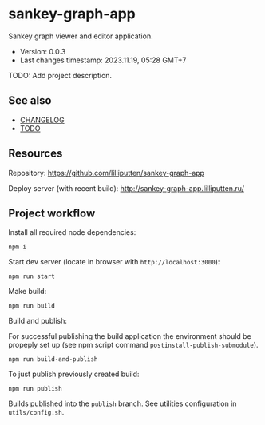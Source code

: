 <!--
@since 2023.11.12, 00:38
@changed 2023.11.12, 01:50
-->

# sankey-graph-app

Sankey graph viewer and editor application.

- Version: 0.0.3
- Last changes timestamp: 2023.11.19, 05:28 GMT+7

TODO: Add project description.

## See also

- [CHANGELOG](CHANGELOG.md)
- [TODO](TODO.md)

## Resources

Repository: https://github.com/lilliputten/sankey-graph-app

Deploy server (with recent build): http://sankey-graph-app.lilliputten.ru/

## Project workflow

Install all required node dependencies:

```
npm i
```

Start dev server (locate in browser with `http://localhost:3000`):

```
npm run start
```

Make build:

```
npm run build
```

Build and publish:

For successful publishing the build application the environment should be
propeply set up (see npm script command `postinstall-publish-submodule`).

```
npm run build-and-publish
```

To just publish previously created build:

```
npm run publish
```

Builds published into the `publish` branch. See utilities configuration in
`utils/config.sh`.
